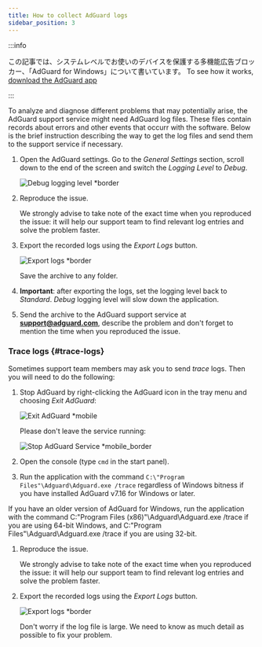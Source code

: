 ```yaml
---
title: How to collect AdGuard logs
sidebar_position: 3
---
```


:::info

この記事では、システムレベルでお使いのデバイスを保護する多機能広告ブロッカー、「AdGuard for Windows」について書いています。 To see how it works, [download the AdGuard app](https://agrd.io/download-kb-adblock)

:::

To analyze and diagnose different problems that may potentially arise, the AdGuard support service might need AdGuard log files. These files contain records about errors and other events that occurr with the software. Below is the brief instruction describing the way to get the log files and send them to the support service if necessary.

1. Open the AdGuard settings. Go to the *General Settings* section, scroll down to the end of the screen and switch the *Logging Level* to *Debug*.

    ![Debug logging level *border](https://cdn.adtidy.org/content/kb/ad_blocker/windows/solving-problems/adg-logs-1.png)

1. Reproduce the issue.

    We strongly advise to take note of the exact time when you reproduced the issue: it will help our support team to find relevant log entries and solve the problem faster.

1. Export the recorded logs using the *Export Logs* button.

    ![Export logs *border](https://cdn.adtidy.org/content/kb/ad_blocker/windows/solving-problems/adg-logs-2.png)

    Save the archive to any folder.

1. **Important**: after exporting the logs, set the logging level back to *Standard*. *Debug* logging level will slow down the application.

1. Send the archive to the AdGuard support service at **support@adguard.com**, describe the problem and don't forget to mention the time when you reproduced the issue.

### Trace logs {#trace-logs}

Sometimes support team members may ask you to send *trace* logs. Then you will need to do the following:

1. Stop AdGuard by right-clicking the AdGuard icon in the tray menu and choosing *Exit AdGuard*:

    ![Exit AdGuard *mobile](https://cdn.adtidy.org/content/kb/ad_blocker/windows/solving-problems/adg-logs-3.png)

    Please don't leave the service running:

    ![Stop AdGuard Service *mobile_border](https://cdn.adtidy.org/public/Adguard/kb/newscreenshots/En/eng_logs_4.png)

1. Open the console (type `cmd` in the start panel).

1. Run the application with the command `C:\"Program Files"\Adguard\Adguard.exe /trace` regardless of Windows bitness if you have installed AdGuard v7.16 for Windows or later.

If you have an older version of AdGuard for Windows, run the application with the command C:\"Program Files (x86)"\Adguard\Adguard.exe /trace if you are using 64-bit Windows, and C:\"Program Files"\Adguard\Adguard.exe /trace if you are using 32-bit.

1. Reproduce the issue.

    We strongly advise to take note of the exact time when you reproduced the issue: it will help our support team to find relevant log entries and solve the problem faster.

1. Export the recorded logs using the *Export Logs* button.

    ![Export logs *border](https://cdn.adtidy.org/content/kb/ad_blocker/windows/solving-problems/adg-logs-2.png)

    Don't worry if the log file is large. We need to know as much detail as possible to fix your problem.
